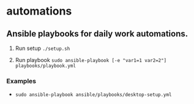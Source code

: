 # automations
## Ansible playbooks for daily work automations.

1. Run setup `./setup.sh`

2. Run playbook `sudo ansible-playbook [-e "var1=1 var2=2"] playbooks/playbook.yml`

### Examples
- `sudo ansible-playbook ansible/playbooks/desktop-setup.yml`